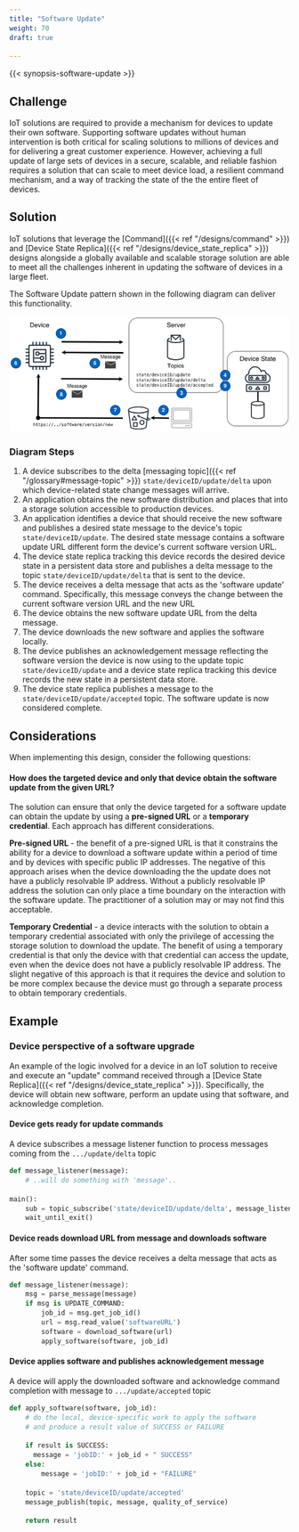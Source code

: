 ```yaml
---
title: "Software Update"
weight: 70
draft: true

---
```


{{< synopsis-software-update >}}
<!--more-->

## Challenge
IoT solutions are required to provide a mechanism for devices to update their own software. Supporting software updates without human intervention is both critical for scaling solutions to millions of devices and for delivering a great customer experience. However, achieving a full update of large sets of devices in a secure, scalable, and reliable fashion requires a solution that can scale to meet device load, a resilient command mechanism, and a way of tracking the state of the the entire fleet of devices. 

## Solution
IoT solutions that leverage the [Command]({{< ref "/designs/command" >}}) and [Device State Replica]({{< ref "/designs/device_state_replica" >}}) designs alongside a globally available and scalable storage solution are able to meet all the challenges inherent in updating the software of devices in a large fleet. 

The Software Update pattern shown in the following diagram can deliver this functionality. 

![Software Update](software-update.png)

### Diagram Steps
1. A device subscribes to the delta [messaging topic]({{< ref "/glossary#message-topic" >}}) `state/deviceID/update/delta` upon which device-related state change messages will arrive.
2. An application obtains the new software distribution and places that into a storage solution accessible to production devices. 
3. An application identifies a device that should receive the new software and publishes a desired state message to the device's topic `state/deviceID/update`. The desired state message contains a software update URL different form the device's current software version URL.
4. The device state replica tracking this device records the desired device state in a persistent data store and publishes a delta message to the topic `state/deviceID/update/delta` that is sent to the device.
5. The device receives a delta message that acts as the 'software update' command. Specifically, this message conveys the change between the current software version URL and the new URL
6. The device obtains the new software update URL from the delta message.
7. The device downloads the new software and applies the software locally.
8. The device publishes an acknowledgement message reflecting the software version the device is now using to the update topic `state/deviceID/update` and a device state replica tracking this device records the new state in a persistent data store. 
9. The device state replica publishes a message to the `state/deviceID/update/accepted` topic. The software update is now considered complete.

## Considerations
When implementing this design, consider the following questions:

#### How does the targeted device and only that device obtain the software update from the given URL?  
The solution can ensure that only the device targeted for a software update can obtain the update by using a **pre-signed URL** or a **temporary credential**. Each approach has different considerations. 

**Pre-signed URL** - the benefit of a pre-signed URL is that it constrains the ability for a device to download a software update within a period of time and by devices with specific public IP addresses. The negative of this approach arises when the device downloading the the update does not have a publicly resolvable IP address. Without a publicly resolvable IP address the solution can only place a time boundary on the interaction with the software update. The practitioner of a solution may or may not find this acceptable.    

**Temporary Credential** - a device interacts with the solution to obtain a temporary credential associated with only the privilege of accessing the storage solution to download the update. The benefit of using a temporary credential is that only the device with that credential can access the update, even when the device does not have a publicly resolvable IP address. The slight negative of this approach is that it requires the device and solution to be more complex because the device must go through a separate process to obtain temporary credentials.

## Example
### Device perspective of a software upgrade 
An example of the logic involved for a device in an IoT solution to receive and execute an "update" command received through a [Device State Replica]({{< ref "/designs/device_state_replica" >}}). Specifically, the device will obtain new software, perform an update using that software, and acknowledge completion.

#### Device gets ready for update commands
A device subscribes a message listener function to process messages coming from the `.../update/delta` topic
```python
def message_listener(message):
    # ..will do something with 'message'.. 

main():
    sub = topic_subscribe('state/deviceID/update/delta', message_listener)
    wait_until_exit()
```

#### Device reads download URL from message and downloads software
After some time passes the device receives a delta message that acts as the 'software update' command.
```python
def message_listener(message):
    msg = parse_message(message)
    if msg is UPDATE_COMMAND:
        job_id = msg.get_job_id()
        url = msg.read_value('softwareURL')
        software = download_software(url)
        apply_software(software, job_id)
```

#### Device applies software and publishes acknowledgement message
A device will apply the downloaded software and acknowledge command completion with message to `.../update/accepted` topic
```python
def apply_software(software, job_id):
    # do the local, device-specific work to apply the software
    # and produce a result value of SUCCESS or FAILURE
    
    if result is SUCCESS:
      message = 'jobID:' + job_id + " SUCCESS"
    else:
        message = 'jobID:' + job_id + "FAILURE"
    
    topic = 'state/deviceID/update/accepted'
    message_publish(topic, message, quality_of_service)
    
    return result
```

